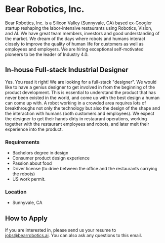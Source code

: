 # Bear Robotics, Inc.

Bear Robotics, Inc. is a Silicon Valley (Sunnyvale, CA) based ex-Googler startup
reshaping the labor-intensive restaurants using Robotics, Vision, and AI.  We
have great team members, investors and good understanding of the market. We
dream of the days where robots and humans interact closely to improve the
quality of human life for customers as well as employees and employers.  We are
hiring exceptional self-motivated pioneers to be the leader of Industry 4.0.

## In-house Full-stack Industrial Designer
Yes. You read it right! We are looking for a full-stack "designer".
We would like to have a genius designer to get involved in from the beginning
of the product development. This is essential to understand the product that has
never been existed in the world, and come up with the best design a human can
come up with. A robot working in a crowded area requires lots of breakthroughs
not only the technology but also the design of the shape and the interaction
with humans (both customers and employees). We expect the designer to get their
hands dirty in restaurant operations, working together with the restaurant
employees and robots, and later melt their experience into the product.

### Requirements
* Bachelors degree in design
* Consumer product design experience
* Passion about food
* Driver license (to drive between the office and the restaurants carrying the robots)
* US work permit.

### Location
* Sunnyvale, CA

## How to Apply
If you are interested in, please send us your resume to jobs@bearrobotics.ai. 
You can also ask any questions to this email.
